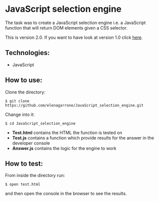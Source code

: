 JavaScript selection engine
===========================
The task was to create a JavaScript selection engine i.e. a JavaScript function that will return DOM elements given a CSS selector.

This is version 2.0. If you want to have look at version 1.0 click <a href='https://github.com/elenagarrone/JavaScript_selection_engine/tree/0cb8d9dc9006e5b0cfa3f5629b40a424cd21df37'>here</a>.

Technologies:
------------
- JavaScript

How to use:
-----------

Clone the directory:
```shell
$ git clone https://github.com/elenagarrone/JavaScript_selection_engine.git
```
Change into it:
```shell
$ cd JavaScript_selection_engine
```
- <strong>Test.html</strong> contains the HTML the function is tested on
- <strong>Test.js</strong> contains a function which provide results for the answer in the developer console
- <strong>Answer.js</strong> contains the logic for the engine to work

How to test:
------------
From inside the directory run:
```shell
$ open test.html
```
and then open the console in the browser to see the results.
